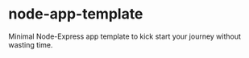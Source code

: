 # node-app-template
Minimal Node-Express app template to kick start your journey without wasting time.
